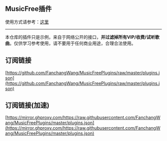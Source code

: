 ## MusicFree插件

使用方式请参考：[这里](https://mp.weixin.qq.com/s?__biz=MzkxOTM5MDI4MA==&mid=2247483875&idx=1&sn=aedf8bb909540634d927de7fd2b4b8b1&chksm=c1a390c4f6d419d233908bb781d418c6b9fd2ca82e9e93291e7c93b8ead3c50ca5ae39668212#rd)

---
本仓库的插件只是示例，来自于网络公开的接口，**并过滤掉所有VIP/收费/试听歌曲**。仅供学习参考使用，请不要用于任何商业用途，合理合法使用。


## 订阅链接
[https://github.com/FanchangWang/MusicFreePlugins/raw/master/plugins.json](https://github.com/FanchangWang/MusicFreePlugins/raw/master/plugins.json)

## 订阅链接(加速)
[https://mirror.ghproxy.com/https://raw.githubusercontent.com/FanchangWang/MusicFreePlugins/master/plugins.json](https://mirror.ghproxy.com/https://raw.githubusercontent.com/FanchangWang/MusicFreePlugins/master/plugins.json)